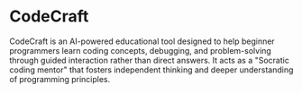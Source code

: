 # CodeCraft
CodeCraft is an AI-powered educational tool designed to help beginner programmers learn coding concepts, debugging, and problem-solving through guided interaction rather than direct answers. It acts as a "Socratic coding mentor" that fosters independent thinking and deeper understanding of programming principles.
